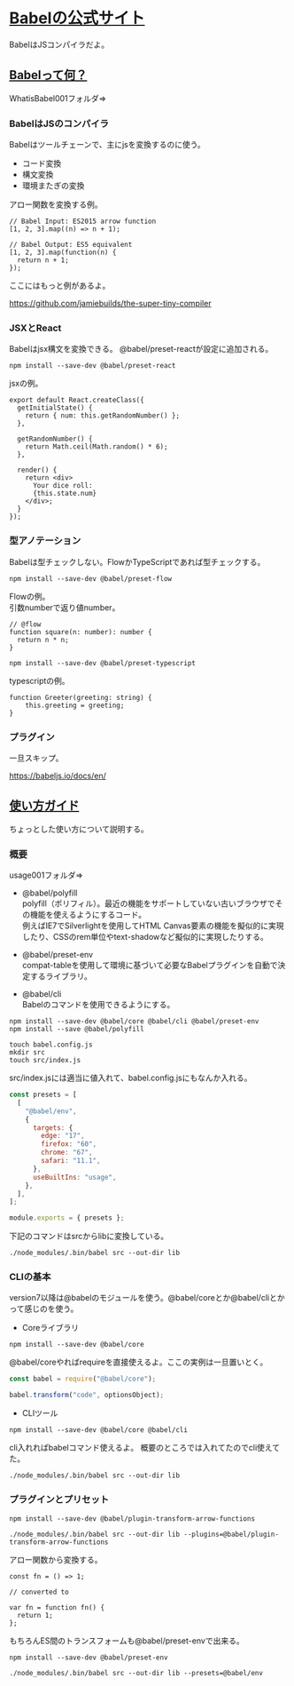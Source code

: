 
# [Babelの公式サイト](https://babeljs.io/docs/en/)

BabelはJSコンパイラだよ。

## [Babelって何？](https://babeljs.io/docs/en/)

WhatisBabel001フォルダ=>

### BabelはJSのコンパイラ

Babelはツールチェーンで、主にjsを変換するのに使う。

- コード変換    
- 構文変換    
- 環境またぎの変換    

アロー関数を変換する例。

```
// Babel Input: ES2015 arrow function
[1, 2, 3].map((n) => n + 1);

// Babel Output: ES5 equivalent
[1, 2, 3].map(function(n) {
  return n + 1;
});

```

ここにはもっと例があるよ。


https://github.com/jamiebuilds/the-super-tiny-compiler

### JSXとReact

Babelはjsx構文を変換できる。
@babel/preset-reactが設定に追加される。

```
npm install --save-dev @babel/preset-react
```

jsxの例。

```jsx:
export default React.createClass({
  getInitialState() {
    return { num: this.getRandomNumber() };
  },

  getRandomNumber() {
    return Math.ceil(Math.random() * 6);
  },

  render() {
    return <div>
      Your dice roll:
      {this.state.num}
    </div>;
  }
});
```

### 型アノテーション

Babelは型チェックしない。FlowかTypeScriptであれば型チェックする。    

```
npm install --save-dev @babel/preset-flow
```

Flowの例。    
引数numberで返り値number。    

```
// @flow
function square(n: number): number {
  return n * n;
}
```

```
npm install --save-dev @babel/preset-typescript
```

typescriptの例。    


```
function Greeter(greeting: string) {
    this.greeting = greeting;
}
```

### プラグイン

一旦スキップ。    

https://babeljs.io/docs/en/

## [使い方ガイド](https://babeljs.io/docs/en/usage)

ちょっとした使い方について説明する。

### 概要

usage001フォルダ=>    

- @babel/polyfill    
polyfill（ポリフィル）。最近の機能をサポートしていない古いブラウザでその機能を使えるようにするコード。    
例えばIE7でSilverlightを使用してHTML Canvas要素の機能を擬似的に実現したり、CSSのrem単位やtext-shadowなど擬似的に実現したりする。    

- @babel/preset-env    
compat-tableを使用して環境に基づいて必要なBabelプラグインを自動で決定するライブラリ。    

- @babel/cli    
Babelのコマンドを使用できるようにする。    

```
npm install --save-dev @babel/core @babel/cli @babel/preset-env
npm install --save @babel/polyfill
```

```
touch babel.config.js
mkdir src
touch src/index.js
```

src/index.jsには適当に値入れて、babel.config.jsにもなんか入れる。


```js:babel.config.js
const presets = [
  [
    "@babel/env",
    {
      targets: {
        edge: "17",
        firefox: "60",
        chrome: "67",
        safari: "11.1",
      },
      useBuiltIns: "usage",
    },
  ],
];

module.exports = { presets };
```

下記のコマンドはsrcからlibに変換している。


```
./node_modules/.bin/babel src --out-dir lib
```

### CLIの基本

version7以降は@babelのモジュールを使う。@babel/coreとか@babel/cliとかって感じのを使う。

- Coreライブラリ    

```
npm install --save-dev @babel/core
```

@babel/coreやればrequireを直接使えるよ。ここの実例は一旦置いとく。


```:index.js
const babel = require("@babel/core");

babel.transform("code", optionsObject);
```

- CLIツール    


```
npm install --save-dev @babel/core @babel/cli
```

cli入れればbabelコマンド使えるよ。
概要のところでは入れてたのでcli使えてた。

```
./node_modules/.bin/babel src --out-dir lib
```

### プラグインとプリセット


```
npm install --save-dev @babel/plugin-transform-arrow-functions
```

```
./node_modules/.bin/babel src --out-dir lib --plugins=@babel/plugin-transform-arrow-functions
```

アロー関数から変換する。

```
const fn = () => 1;

// converted to

var fn = function fn() {
  return 1;
};
```

もちろんES間のトランスフォームも@babel/preset-envで出来る。


```
npm install --save-dev @babel/preset-env

./node_modules/.bin/babel src --out-dir lib --presets=@babel/env
```

